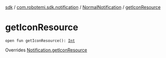[sdk](../../index.md) / [com.robotemi.sdk.notification](../index.md) / [NormalNotification](index.md) / [getIconResource](./get-icon-resource.md)

# getIconResource

`open fun getIconResource(): `[`Int`](https://kotlinlang.org/api/latest/jvm/stdlib/kotlin/-int/index.html)

Overrides [Notification.getIconResource](../-notification/get-icon-resource.md)


